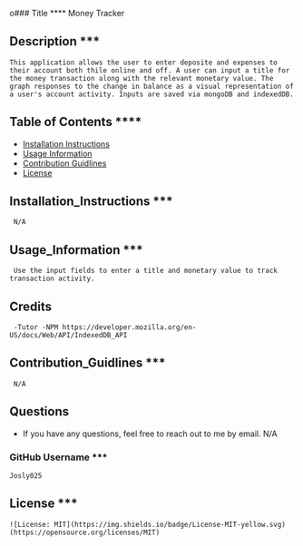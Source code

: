 o### Title **** Money Tracker 
## Description ***
    This application allows the user to enter deposite and expenses to their account both thile online and off. A user can input a title for the money transaction along with the relevant monetary value. The graph responses to the change in balance as a visual representation of a user's account activity. Inputs are saved via mongoDB and indexedDB. 
## Table of Contents ****
* [Installation Instructions](##Installation_Instructions)
* [Usage Information](##Usage_Information)
* [Contribution Guidlines](##Contribution_Guidlines)
* [License](##License) 
## Installation_Instructions ***
     N/A 
## Usage_Information ***
     Use the input fields to enter a title and monetary value to track transaction activity. 
## Credits 
     -Tutor -NPM https://developer.mozilla.org/en-US/docs/Web/API/IndexedDB_API
## Contribution_Guidlines ***
     N/A
## Questions 
* If you have any questions, feel free to reach out to me by email.
    N/A
### GitHub Username ***
    Josly025 
## License ***
    ![License: MIT](https://img.shields.io/badge/License-MIT-yellow.svg)(https://opensource.org/licenses/MIT)
